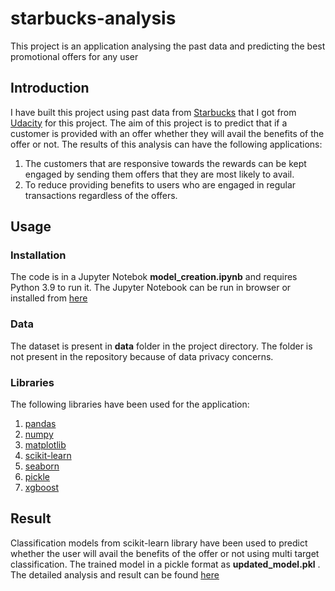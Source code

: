 # starbucks-analysis
This project is an application analysing the past data and predicting the best promotional offers for any user


## Introduction
I have built this project using past data from [Starbucks](https://www.starbucks.com) that I got from [Udacity](https://www.udacity.com/) for this project.
The aim of this project is to predict that if a customer is provided with an offer whether they will avail the benefits of the offer or not. 
The results of this analysis can have the following applications:

1. The customers that are responsive towards the rewards can be kept engaged by sending them offers that they are most likely to avail.
2. To reduce providing benefits to users who are engaged in regular transactions regardless of the offers.


## Usage

### Installation
The code is in a Jupyter Notebok __model_creation.ipynb__ and requires Python 3.9 to run it. The Jupyter Notebook can be run in browser or installed from [here](https://jupyter.org)

### Data
The dataset is present in __data__ folder in the project directory. The folder is not present in the repository because of data privacy concerns.

### Libraries
The following libraries have been used for the application:
1. [pandas](https://pandas.pydata.org)
2. [numpy](https://numpy.org)
3. [matplotlib](https://matplotlib.org)
4. [scikit-learn](https://scikit-learn.org)
5. [seaborn](https://seaborn.pydata.org)
6. [pickle](https://docs.python.org/3/library/pickle.html)
7. [xgboost](https://xgboost.readthedocs.io/en/stable/)


## Result
Classification models from scikit-learn library have been used to predict whether the user will avail the benefits of the offer or not using multi target classification. The trained model in a pickle format as __updated_model.pkl__ . The detailed analysis and result can be found [here](#)







